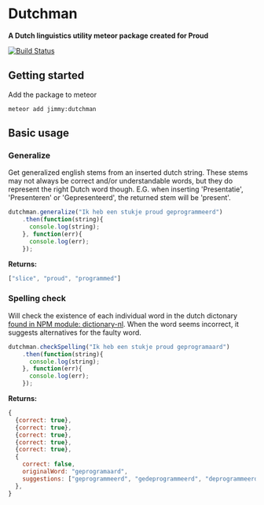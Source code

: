 # Dutchman
__A Dutch linguistics utility meteor package created for Proud__

[![Build Status][travis-image]][travis-url]

## Getting started

Add the package to meteor
```
meteor add jimmy:dutchman
```

## Basic usage

### Generalize
Get generalized english stems from an inserted dutch string. These stems may not always be correct and/or understandable words, but they do represent the right Dutch word though. E.G. when inserting 'Presentatie', 'Presenteren' or 'Gepresenteerd', the returned stem will be 'present'.

```javascript
dutchman.generalize("Ik heb een stukje proud geprogrammeerd")
    .then(function(string){
      console.log(string);
    }, function(err){
      console.log(err);
    });
```
__Returns:__
```javascript
["slice", "proud", "programmed"]
```

### Spelling check
Will check the existence of each individual word in the dutch dictonary [found in NPM module: dictionary-nl](https://www.npmjs.com/package/dictionary-nl). When the word seems incorrect, it suggests alternatives for the faulty word.

```javascript
dutchman.checkSpelling("Ik heb een stukje proud geprogramaard")
    .then(function(string){
      console.log(string);
    }, function(err){
      console.log(err);
    });
```
__Returns:__
```javascript
{
  {correct: true},
  {correct: true},
  {correct: true},
  {correct: true},
  {correct: true},
  {
    correct: false,
    originalWord: "geprogramaard",
    suggestions: ["geprogrammeerd", "gedeprogrammeerd", "deprogrammeerde", "programakkoord"]
  },
}
```

[travis-url]: https://travis-ci.org/Q42/meteor-dutchman
[travis-image]: http://img.shields.io/travis/Q42/meteor-dutchman.svg
